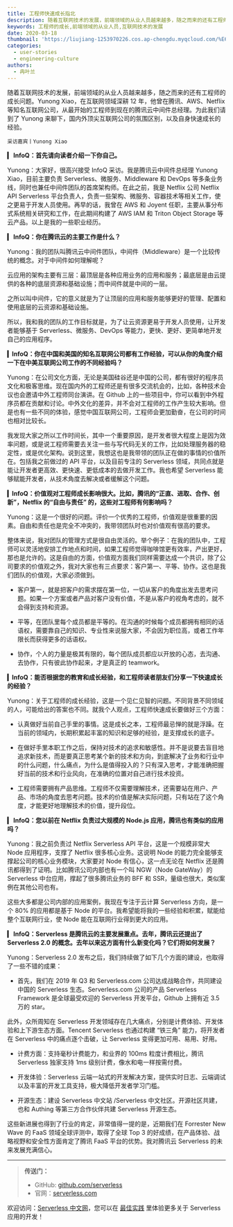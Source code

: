 ```yaml
---
title: 工程师快速成长指北
description: 随着互联网技术的发展，前端领域的从业人员越来越多，随之而来的还有工程师的成长问题。
keywords: 工程师的成长,前端领域的从业人员,互联网技术的发展
date: 2020-03-18
thumbnail: 'https://liujiang-1253970226.cos.ap-chengdu.myqcloud.com/%E6%91%84%E5%9B%BE%E7%BD%91_401149997_banner.jpg'
categories:
  - user-stories
  - engineering-culture
authors:
  - 冉叶兰
---
```


随着互联网技术的发展，前端领域的从业人员越来越多，随之而来的还有工程师的成长问题。Yunong Xiao，在互联网领域深耕 12 年，他曾在腾讯、AWS、Netflix 等知名互联网公司，从最开始的工程师到现在的腾讯云中间件总经理。为此我们请到了 Yunong 来聊下，国内外顶尖互联网公司的氛围区别，以及自身快速成长的经验。

`采访嘉宾丨Yunong Xiao`

**▎ InfoQ：首先请向读者介绍一下你自己。**

Yunong：大家好，很高兴接受 InfoQ 采访。我是腾讯云中间件总经理 Yunong Xiao，目前主要负责 Serverless、微服务、Middleware 和 DevOps 等多条业务线，同时也兼任中间件团队的首席架构师。在此之前，我是 Netflix 公司 Netflix API Serverless 平台负责人，负责一些架构、微服务、容器技术等相关工作，使之更易于开发人员使用。再早的话，我曾在 AWS 和 Joyent 任职，主要从事分布式系统相关研究和工作，在此期间构建了 AWS IAM 和 Triton Object Storage 等云产品。以上是我的一些职业经历。

**▎ InfoQ：你在腾讯云的主要工作是什么？**

Yunong：我的团队叫腾讯云中间件团队，中间件（Middleware）是一个比较传统的概念。对于中间件如何理解呢？

云应用的架构主要有三层：最顶层是各种应用业务的应用和服务；最底层是由云提供的各种的底层资源和基础设施；而中间件就是中间的一层。

之所以叫中间件，它的意义就是为了让顶层的应用和服务能够更好的管理、配置和使用底层的云资源和基础设施。

所以，我和我的团队的工作目标就是，为了让云资源更易于开发人员使用，让开发者能够基于 Serverless、微服务、DevOps 等能力，更快、更好、更简单地开发自己的应用程序。

**▎InfoQ：你在中国和美国的知名互联网公司都有工作经验，可以从你的角度介绍一下在中美互联网公司工作的不同经验吗？**

Yunong：在公司文化方面，无论是美国硅谷还是中国的公司，都有很好的程序员文化和极客思维。现在国内外的工程师还是有很多交流机会的，比如，各种技术会议也会邀请中外工程师同台演讲。在 Github 上的一些项目中，你可以看到中外程序员都在贡献和讨论。中外文化的差异，并不会对工程师的工作产生较大影响。但是也有一些不同的体验，感觉中国互联网公司，工程师会更加勤奋，在公司的时间也相对比较长。

我发现大家之所以工作时间长，其中一个重要原因，是开发者很大程度上是因为效率问题，或是说工程师需要去关注一些与写代码无关的工作，比如处理服务器的稳定性，或是优化架构。说到这里，我想这也是我带领的团队正在做的事情的价值所在。包括我之前做过的 API 平台，以及目前专注的 Serverless 领域，共同点就是能让开发者更高效、更快速、更低成本的去做开发工作。我也希望 Serverless 能够赋能开发者，从技术角度去解决或者缓解这个问题。

**▎InfoQ：价值观对工程师成长影响很大。比如，腾讯的“正直、进取、合作、创新”，Netflix 的“自由与责任” 的，这些对工程师有何影响吗？**

Yunong：这是一个很好的问题。评价一个优秀的工程师，价值观是很重要的因素。自由和责任也是完全不冲突的，我带领团队时也对价值观有很高的要求。

整体来说，我对团队的管理方式是很自由灵活的。举个例子：在我的团队中，工程师可以灵活地安排工作地点和时间，如果工程师觉得咖啡馆更有效率，产出更好，那也是允许的。这是自由的方面，价值观方面我们同样需要达成一个共识，除了公司要求的价值观之外，我对大家也有三点要求：客户第一、平等、协作。这也是我们团队的价值观，大家必须做到。

- 客户第一，就是把客户的需求摆在第一位，一切从客户的角度出发去思考问题。如果一个方案或者产品对客户没有价值，不是从客户的视角考虑的，就不会得到支持和资源。

- 平等，在团队里每个成员都是平等的。在沟通的时候每个成员都拥有相同的话语权，需要靠自己的知识、专业性来说服大家，不会因为职位高，或者工作年限长而获得更多的话语权。

- 协作，个人的力量是极其有限的，每个团队成员都应以开放的心态，去沟通、去协作，只有彼此协作起来，才是真正的 teamwork。

**▎InfoQ：能否根据您的教育和成长经验，和工程师读者朋友们分享一下快速成长的经验？**

Yunong：关于工程师的成长经验，这是一个见仁见智的问题。不同背景不同领域的人，可能给出的答案也不同。就我个人观点，工程师快速成长要做好三个方面：

- 认真做好当前自己手里的事情。这是成长之本，工程师最忌惮的就是浮躁。在当前的领域内，长期积累起丰富的知识和足够的经验，是支撑成长的底子。

- 在做好手里本职工作之后，保持对技术的追求和敏感性。并不是说要去盲目地追求新技术，而是要真正思考某个新的技术和方向，到底解决了业务和行业中的什么问题，什么痛点，为什么是值得投入的？只有深入思考，才能准确把握好当前的技术和行业风向，在准确的位置对自己进行技术投资。

- 工程师需要拥有产品思维。工程师不仅需要理解技术，还需要站在用户、产品、市场的角度去思考问题。技术的价值是解决实际问题，只有站在了这个角度，才能更好地理解技术的价值，提升段位。

**▎ InfoQ：您以前在 Netflix 负责过大规模的 Node.js 应用，腾讯也有类似的应用吗？**

Yunong：我之前负责过 Netflix Serverless API 平台，这是一个规模非常大 Node 应用程序，支撑了 Netflix 很多核心业务。这说明 Node 的能力完全能够支撑起公司的核心业务模块，大家要对 Node 有信心，这一点无论在 Netflix 还是腾讯都得到了证明。比如腾讯公司内部也有一个叫 NGW（Node GateWay）的 Serverless 中台应用，撑起了很多腾讯业务的 BFF 和 SSR，量级也很大，类似案例在其他公司也有。

这些大多都是公司内部的应用案例，我现在专注于云计算 Serverless 方向，是一个 80% 的应用都是基于 Node 的平台。我希望能将我的一些经验和积累，赋能给整个互联网行业，使 Node 能在互联网行业得到更大的应用。

**▎ InfoQ：Serverless 是腾讯云的主要发展重点。去年，腾讯云还提出了 Serverless 2.0 的概念。去年以来这方面有什么新变化吗？它们将如何发展？**

Yunong：Serverless 2.0 发布之后，我们持续做了如下几个方面的建设，也取得了一些不错的成果：
- 首先，我们在 2019 年 Q3 和 Serverless.com 公司达成战略合作，共同建设中国的 Serverless 生态。Serverless.com 公司的产品 Serverless Framework 是全球最受欢迎的 Serverless 开发平台，Github 上拥有近 3.5 万的 star。

此外，众所周知在 Serverless 开发领域存在几大痛点，分别是计费体验、开发体验和上下游生态方面。Tencent Serverless 也通过构建 “铁三角” 能力，将开发者在 Serverless 中的痛点逐个击破，让 Serverless 变得更加可用、易用、好用。

- 计费方面：支持毫秒计费能力，和业界的 100ms 粒度计费相比，腾讯 Serverless 独家支持 1ms 级别计费，像水和电一样按需付费。

- 开发体验：Serverless 云端一站式的开发解决方案，提供实时日志、云端调试以及丰富的开发工具支持，极大降低开发者学习门槛。

- 开源生态：建设 Serverless 中文站 /Serverless 中文社区。开源社区共建，也和 Authing 等第三方合作伙伴共建 Serverless 开源生态。

这些新进展也得到了行业的肯定，非常值得一提的是，近期我们在 Forrester New Wave 的 FaaS 领域全球评测中，取得了全球 Top 3 的好成绩，在产品体验、战略视野和安全性方面肯定了腾讯 FaaS 平台的优势。我对腾讯云 Serverless 的未来发展充满信心。

---

> **传送门：**
> - GitHub: [github.com/serverless](https://github.com/serverless/serverless/blob/master/README_CN.md) 
> - 官网：[serverless.com](https://serverless.com/)

欢迎访问：[Serverless 中文网](https://serverlesscloud.cn/)，您可以在 [最佳实践](https://serverlesscloud.cn/best-practice) 里体验更多关于 Serverless 应用的开发！

